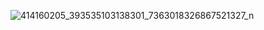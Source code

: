![414160205_393535103138301_7363018326867521327_n](https://github.com/szymonpoterejkoinfe2/Arduino_Projects/assets/115418017/e538b4d3-5c00-4214-99f9-6f036a24b53e)
